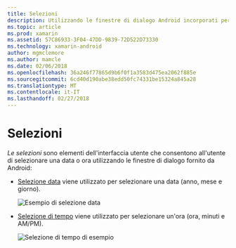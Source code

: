 ```yaml
---
title: Selezioni
description: Utilizzando le finestre di dialogo Android incorporati per chiedere all'utente per la data e ora
ms.topic: article
ms.prod: xamarin
ms.assetid: 57C86933-3F04-47DD-9839-72D522D73330
ms.technology: xamarin-android
author: mgmclemore
ms.author: mamcle
ms.date: 02/06/2018
ms.openlocfilehash: 36a246f77865d9b6f0f1a3583d475ea2062f885e
ms.sourcegitcommit: 6cd40d190abe38edd50fc74331be15324a845a28
ms.translationtype: MT
ms.contentlocale: it-IT
ms.lasthandoff: 02/27/2018
---
```

# <a name="pickers"></a>Selezioni


*Le selezioni* sono elementi dell'interfaccia utente che consentono all'utente di selezionare una data o ora utilizzando le finestre di dialogo fornito da Android:

-   [Selezione data](~/android/user-interface/controls/pickers/date-picker.md) viene utilizzato per selezionare una data (anno, mese e giorno).

    ![Esempio di selezione data](images/date-picker.png)

-   [Selezione di tempo](~/android/user-interface/controls/pickers/time-picker.md) viene utilizzato per selezionare un'ora (ora, minuti e AM/PM).

    ![Selezione di tempo di esempio](images/time-picker.png)
